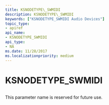 ```yaml
---
title: KSNODETYPE\_SWMIDI
description: KSNODETYPE\_SWMIDI
keywords: ["KSNODETYPE_SWMIDI Audio Devices"]
topic_type:
- apiref
api_name:
- KSNODETYPE_SWMIDI
api_type:
- NA
ms.date: 11/28/2017
ms.localizationpriority: medium
---
```


# KSNODETYPE\_SWMIDI


## <span id="ddk_ksnodetype_swmidi_ks"></span><span id="DDK_KSNODETYPE_SWMIDI_KS"></span>


This parameter name is reserved for future use.

 

 





